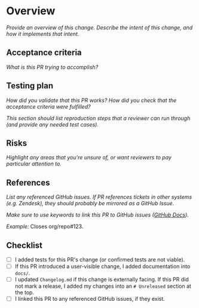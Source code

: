 # Overview

_Provide an overview of this change. Describe the intent of this change, and how it implements that intent._

## Acceptance criteria

_What is this PR trying to accomplish?_

## Testing plan

_How did you validate that this PR works? How did you check that the acceptance criteria were fulfilled?_

_This section should list reproduction steps that a reviewer can run through (and provide any needed test cases)._

## Risks

_Highlight any areas that you're unsure of, or want reviewers to pay particular attention to._

## References

_List any referenced GitHub issues. If PR references tickets in other systems (e.g. Zendesk), they should probably be mirrored as a GitHub Issue._

_Make sure to use keywords to link this PR to GitHub issues ([GitHub Docs](https://docs.github.com/en/github/managing-your-work-on-github/linking-a-pull-request-to-an-issue#linking-a-pull-request-to-an-issue-using-a-keyword))._

_Example:_ Closes org/repo#123.

## Checklist

- [ ] I added tests for this PR's change (or confirmed tests are not viable).
- [ ] If this PR introduced a user-visible change, I added documentation into `docs/`.
- [ ] I updated `Changelog.md` if this change is externally facing. If this PR did not mark a release, I added my changes into an `# Unreleased` section at the top.
- [ ] I linked this PR to any referenced GitHub issues, if they exist.
